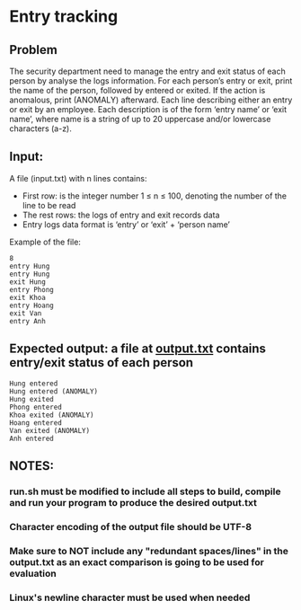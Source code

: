 # Entry tracking

## Problem

The security department need to manage the entry and exit status of each person by analyse the logs information. For each person’s entry or exit, print the name of the person, followed by entered or exited. If the action is anomalous, print (ANOMALY) afterward. Each line describing either an entry or exit by an employee. Each description is of the form ‘entry name’ or ‘exit name’, where name is a string of up to 20 uppercase and/or lowercase characters (a-z).

## Input:
A file (input.txt) with n lines contains:

* First row: is the integer number 1 ≤ n ≤ 100, denoting the number of the line to be read
* The rest rows: the logs of entry and exit records data
* Entry logs data format is ‘entry’ or ‘exit’ + ‘person name’

Example of the file:
```
8
entry Hung
entry Hung
exit Hung
entry Phong
exit Khoa
entry Hoang
exit Van
entry Anh
```

## Expected output: a file at [output.txt](output.txt) contains entry/exit status of each person

```
Hung entered
Hung entered (ANOMALY)
Hung exited
Phong entered
Khoa exited (ANOMALY)
Hoang entered
Van exited (ANOMALY)
Anh entered
```
## NOTES:
### run.sh must be modified to include all steps to build, compile and run your program to produce the desired output.txt
### Character encoding of the output file should be UTF-8
### Make sure to NOT include any "redundant spaces/lines" in the output.txt as an exact comparison is going to be used for evaluation
### Linux's newline character must be used when needed
